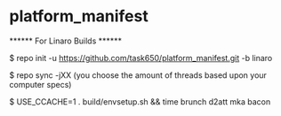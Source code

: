 platform_manifest
=================

****** For Linaro Builds ******

$ repo init -u https://github.com/task650/platform_manifest.git -b linaro

$ repo sync -jXX (you choose the amount of threads based upon your computer specs)

$ USE_CCACHE=1 . build/envsetup.sh && time brunch d2att mka bacon
